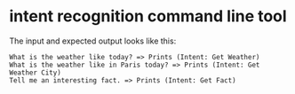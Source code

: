 # intent recognition command line tool

The input and expected output looks like this:

```
What is the weather like today? => Prints (Intent: Get Weather)
What is the weather like in Paris today? => Prints (Intent: Get Weather City)
Tell me an interesting fact. => Prints (Intent: Get Fact)
```
